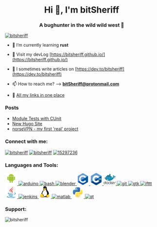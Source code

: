 <h1 align="center">Hi 👋, I'm bitSheriff</h1>
<h3 align="center">A bughunter in the wild wild west 🤠</h3>

<p align="left"> <a href="https://twitter.com/bitsheriff" target="blank"><img src="https://img.shields.io/twitter/follow/bitsheriff?logo=twitter&style=for-the-badge" alt="bitsheriff" /></a> </p>

- 🌱 I’m currently learning **rust**

- 📄 Visit my devLog [https://bitsheriff.github.io/](https://bitsheriff.github.io/)

- 📝 I sometimes write articles on [https://dev.to/bitsheriff](https://dev.to/bitsheriff)

- 📫 How to reach me? -->  **bitSheriff@protonmail.com**

- 🌲 [All my links in one place](https://linktr.ee/bitsheriff)

### Posts
<!-- BLOG-POST-LIST:START -->
- [Module Tests with CUnit](https://bitsheriff.github.io/posts/random_posts/2023-03-10_cunit_module_tests/)
- [New Hugo Site](https://bitsheriff.github.io/posts/my_hugo_blog/2022-12-28_newhugosite/)
- [norseVPN - my first &#39;real&#39; project](https://dev.to/bitsheriff/norsevpn-my-first-real-project-kao)
<!-- BLOG-POST-LIST:END -->

<h3 align="left">Connect with me:</h3>
<p align="left">
<a href="https://dev.to/bitsheriff" target="blank"><img align="center" src="https://raw.githubusercontent.com/rahuldkjain/github-profile-readme-generator/master/src/images/icons/Social/devto.svg" alt="bitsheriff" height="30" width="40" /></a>
<a href="https://twitter.com/bitsheriff" target="blank"><img align="center" src="https://raw.githubusercontent.com/rahuldkjain/github-profile-readme-generator/master/src/images/icons/Social/twitter.svg" alt="bitsheriff" height="30" width="40" /></a>
<a href="https://stackoverflow.com/users/15297236" target="blank"><img align="center" src="https://raw.githubusercontent.com/rahuldkjain/github-profile-readme-generator/master/src/images/icons/Social/stack-overflow.svg" alt="15297236" height="30" width="40" /></a>
</p>

<h3 align="left">Languages and Tools:</h3>
<p align="left"> <a href="https://developer.android.com" target="_blank" rel="noreferrer"> <img src="https://raw.githubusercontent.com/devicons/devicon/master/icons/android/android-original-wordmark.svg" alt="android" width="40" height="40"/> </a> <a href="https://www.arduino.cc/" target="_blank" rel="noreferrer"> <img src="https://cdn.worldvectorlogo.com/logos/arduino-1.svg" alt="arduino" width="40" height="40"/> </a> <a href="https://www.gnu.org/software/bash/" target="_blank" rel="noreferrer"> <img src="https://www.vectorlogo.zone/logos/gnu_bash/gnu_bash-icon.svg" alt="bash" width="40" height="40"/> </a> <a href="https://www.blender.org/" target="_blank" rel="noreferrer"> <img src="https://download.blender.org/branding/community/blender_community_badge_white.svg" alt="blender" width="40" height="40"/> </a> <a href="https://www.cprogramming.com/" target="_blank" rel="noreferrer"> <img src="https://raw.githubusercontent.com/devicons/devicon/master/icons/c/c-original.svg" alt="c" width="40" height="40"/> </a> <a href="https://www.w3schools.com/cpp/" target="_blank" rel="noreferrer"> <img src="https://raw.githubusercontent.com/devicons/devicon/master/icons/cplusplus/cplusplus-original.svg" alt="cplusplus" width="40" height="40"/> </a> <a href="https://www.docker.com/" target="_blank" rel="noreferrer"> <img src="https://raw.githubusercontent.com/devicons/devicon/master/icons/docker/docker-original-wordmark.svg" alt="docker" width="40" height="40"/> </a> <a href="https://git-scm.com/" target="_blank" rel="noreferrer"> <img src="https://www.vectorlogo.zone/logos/git-scm/git-scm-icon.svg" alt="git" width="40" height="40"/> </a> <a href="https://www.gtk.org/" target="_blank" rel="noreferrer"> <img src="https://upload.wikimedia.org/wikipedia/commons/7/71/GTK_logo.svg" alt="gtk" width="40" height="40"/> </a> <a href="https://ifttt.com/" target="_blank" rel="noreferrer"> <img src="https://www.vectorlogo.zone/logos/ifttt/ifttt-ar21.svg" alt="ifttt" width="40" height="40"/> </a> <a href="https://www.java.com" target="_blank" rel="noreferrer"> <img src="https://raw.githubusercontent.com/devicons/devicon/master/icons/java/java-original.svg" alt="java" width="40" height="40"/> </a> <a href="https://www.jenkins.io" target="_blank" rel="noreferrer"> <img src="https://www.vectorlogo.zone/logos/jenkins/jenkins-icon.svg" alt="jenkins" width="40" height="40"/> </a> <a href="https://www.linux.org/" target="_blank" rel="noreferrer"> <img src="https://raw.githubusercontent.com/devicons/devicon/master/icons/linux/linux-original.svg" alt="linux" width="40" height="40"/> </a> <a href="https://www.mathworks.com/" target="_blank" rel="noreferrer"> <img src="https://upload.wikimedia.org/wikipedia/commons/2/21/Matlab_Logo.png" alt="matlab" width="40" height="40"/> </a> <a href="https://www.python.org" target="_blank" rel="noreferrer"> <img src="https://raw.githubusercontent.com/devicons/devicon/master/icons/python/python-original.svg" alt="python" width="40" height="40"/> </a> <a href="https://www.qt.io/" target="_blank" rel="noreferrer"> <img src="https://upload.wikimedia.org/wikipedia/commons/0/0b/Qt_logo_2016.svg" alt="qt" width="40" height="40"/> </a> </p>


<h3 align="left">Support:</h3>
<p><a href="https://ko-fi.com/bitsheriff"> <img align="left" src="https://cdn.ko-fi.com/cdn/kofi3.png?v=3" height="50" width="210" alt="bitsheriff" /></a></p><br><br>
